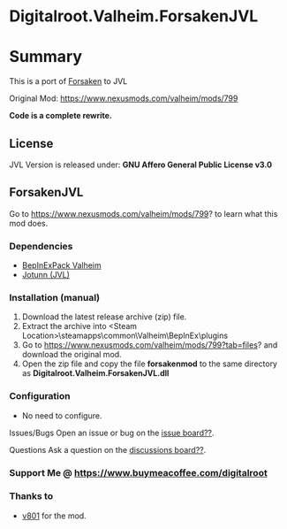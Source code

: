# Digitalroot.Valheim.ForsakenJVL

# Summary
This is a port of <a href="https://www.nexusmods.com/valheim/mods/799">Forsaken</a> to JVL   
 
Original Mod: https://www.nexusmods.com/valheim/mods/799   

**Code is a complete rewrite.**

## License
JVL Version is released under: **GNU Affero General Public License v3.0**

## ForsakenJVL
Go to https://www.nexusmods.com/valheim/mods/799? to learn what this mod does.

### Dependencies
- <a href="https://valheim.thunderstore.io/package/denikson/BepInExPack_Valheim/"  target="_blank">BepInExPack Valheim</a>
- <a href="https://github.com/Valheim-Modding/Jotunn" target="_blank">Jotunn (JVL)</a>

### Installation (manual)
1. Download the latest release archive (zip) file.
1. Extract the archive into &lt;Steam Location&gt;\steamapps\common\Valheim\BepInEx\plugins
1. Go to https://www.nexusmods.com/valheim/mods/799?tab=files? and download the original mod.
1. Open the zip file and copy the file **forsakenmod** to the same directory as **Digitalroot.Valheim.ForsakenJVL.dll**

### Configuration 
- No need to configure.

Issues/Bugs
Open an issue or bug on the [issue board??](https://github.com/Digitalroot-Valheim/Digitalroot.Valheim.ForsakenJVL/issues).

Questions
Ask a question on the [discussions board??](https://github.com/Digitalroot-Valheim/Digitalroot.Valheim.ForsakenJVL/discussions).

### Support Me @ https://www.buymeacoffee.com/digitalroot

### Thanks to 
- <a href="https://www.nexusmods.com/valheim/users/1082594" target="_blank">v801</a>  for the mod.



